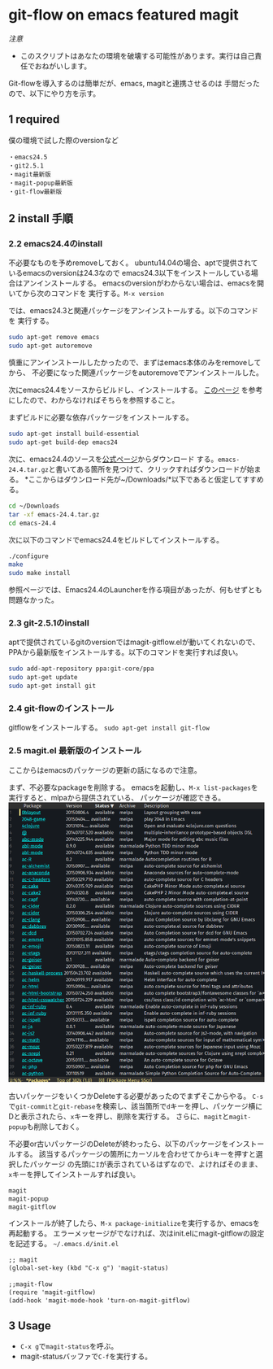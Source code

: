 # git-flow on emacs featured magit
*注意*

- このスクリプトはあなたの環境を破壊する可能性があります。実行は自己責任でおねがいします。


Git-flowを導入するのは簡単だが、emacs, magitと連携させるのは
手間だったので、以下にやり方を示す。
## 1 required
僕の環境で試した際のversionなど

	・emacs24.5
	・git2.5.1
	・magit最新版
	・magit-popup最新版
	・git-flow最新版

## 2 install 手順

### 2.2 emacs24.4のinstall
不必要なものを予めremoveしておく。
ubuntu14.04の場合、aptで提供されているemacsのversionは24.3なので
emacs24.3以下をインストールしている場合はアンインストールする。
emacsのversionがわからない場合は、emacsを開いてから次のコマンドを
実行する。`M-x version`

では、emacs24.3と関連パッケージをアンインストールする。以下のコマンドを
実行する。

```sh
sudo apt-get remove emacs
sudo apt-get autoremove
```

慎重にアンインストールしたかったので、まずはemacs本体のみをremoveしてから、
不必要になった関連パッケージをautoremoveでアンインストールした。

次にemacs24.4をソースからビルドし、インストールする。
[このページ](http://ubuntuhandbook.org/index.php/2014/10/emacs-24-4-released-install-in-ubuntu-14-04/)
を参考にしたので、わからなければそちらを参照すること。

まずビルドに必要な依存パッケージをインストールする。

```sh
sudo apt-get install build-essential
sudo apt-get build-dep emacs24
```

次に、emacs24.4のソースを[公式ページ](http://ftp.gnu.org/gnu/emacs/)からダウンロード
する。`emacs-24.4.tar.gz`と書いてある箇所を見つけて、クリックすればダウンロードが始まる。
*ここからはダウンロード先が~/Downloads/*以下であると仮定してすすめる。

```sh
cd ~/Downloads
tar -xf emacs-24.4.tar.gz
cd emacs-24.4
```
次に以下のコマンドでemacs24.4をビルドしてインストールする。

```sh
./configure
make
sudo make install
```
参照ページでは、Emacs24.4のLauncherを作る項目があったが、何もせずとも問題なかった。

### 2.3 git-2.5.1のinstall
aptで提供されているgitのversionではmagit-gitflow.elが動いてくれないので、
PPAから最新版をインストールする。以下のコマンドを実行すれば良い。

```sh
sudo add-apt-repository ppa:git-core/ppa  
sudo apt-get update  
sudo apt-get install git
```
### 2.4 git-flowのインストール
gitflowをインストールする。
`sudo apt-get install git-flow`
### 2.5 magit.el 最新版のインストール
ここからはemacsのパッケージの更新の話になるので注意。

まず、不必要なpackageを削除する。
emacsを起動し、`M-x list-packages`を実行すると、mlpaから提供されている、
パッケージが確認できる。
![pacakges](./fig/mlpa_packages_list.png)

古いパッケージをいくつかDeleteする必要があったのでまずそこからやる。
`C-s`で`git-commit`と`git-rebase`を検索し、該当箇所で`d`キーを押し、パッケージ横に
Dと表示されたら、`x`キーを押し、削除を実行する。
さらに、`magit`と`magit-popup`も削除しておく。

不必要or古いパッケージのDeleteが終わったら、以下のパッケージをインストールする。
該当するパッケージの箇所にカーソルを合わせてから`i`キーを押すと選択したパッケージ
の先頭に`I`が表示されているはずなので、よければそのまま、`x`キーを押してインストールすれば良い。

	magit
	magit-popup
	magit-gitflow

インストールが終了したら、`M-x package-initialize`を実行するか、emacsを再起動する。
エラーメッセージがでなければ、次はinit.elにmagit-gitflowの設定を記述する。
`~/.emacs.d/init.el`


	;; magit
	(global-set-key (kbd "C-x g") 'magit-status)

	;;magit-flow
	(require 'magit-gitflow)
	(add-hook 'magit-mode-hook 'turn-on-magit-gitflow)


## 3 Usage
- `C-x g`で`magit-status`を呼ぶ。
- magit-statusバッファで`C-f`を実行する。















